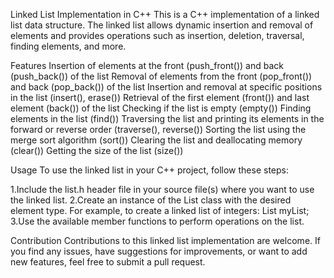 Linked List Implementation in C++
This is a C++ implementation of a linked list data structure. The linked list allows dynamic insertion and removal of elements and provides operations such as insertion, deletion, traversal, finding elements, and more.

Features
Insertion of elements at the front (push_front()) and back (push_back()) of the list
Removal of elements from the front (pop_front()) and back (pop_back()) of the list
Insertion and removal at specific positions in the list (insert(), erase())
Retrieval of the first element (front()) and last element (back()) of the list
Checking if the list is empty (empty())
Finding elements in the list (find())
Traversing the list and printing its elements in the forward or reverse order (traverse(), reverse())
Sorting the list using the merge sort algorithm (sort())
Clearing the list and deallocating memory (clear())
Getting the size of the list (size())

Usage
To use the linked list in your C++ project, follow these steps:

1.Include the list.h header file in your source file(s) where you want to use the linked list.
2.Create an instance of the List class with the desired element type. For example, to create a linked list of integers:  List<int> myList;
3.Use the available member functions to perform operations on the list.

Contribution
Contributions to this linked list implementation are welcome. If you find any issues, have suggestions for improvements, or want to add new features, feel free to submit a pull request.
